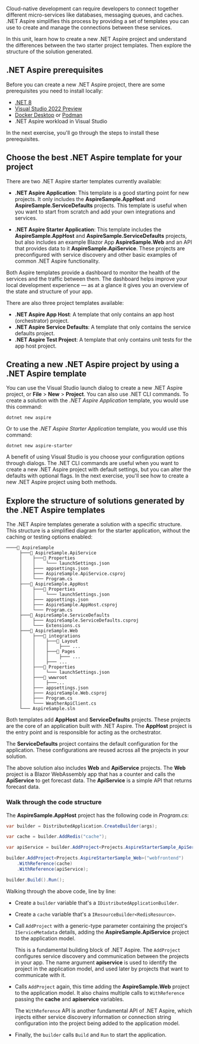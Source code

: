 Cloud-native development can require developers to connect together different micro-services like databases, messaging queues, and caches. .NET Aspire simplifies this process by providing a set of templates you can use to create and manage the connections between these services.

In this unit, learn how to create a new .NET Aspire project and understand the differences between the two starter project templates. Then explore the structure of the solution generated.

## .NET Aspire prerequisites

Before you can create a new .NET Aspire project, there are some prerequisites you need to install locally:

- [.NET 8](https://dotnet.microsoft.com/download/dotnet/8.0)
- [Visual Studio 2022 Preview](https://visualstudio.microsoft.com/vs/preview/)
- [Docker Desktop](https://www.docker.com/products/docker-desktop/) or [Podman](https://podman.io/)
- .NET Aspire workload in Visual Studio

In the next exercise, you'll go through the steps to install these prerequisites.

## Choose the best .NET Aspire template for your project

There are two .NET Aspire starter templates currently available:

- **.NET Aspire Application**: This template is a good starting point for new projects. It only includes the **AspireSample.AppHost** and **AspireSample.ServiceDefaults** projects. This template is useful when you want to start from scratch and add your own integrations and services.

- **.NET Aspire Starter Application**: This template includes the **AspireSample.AppHost** and **AspireSample.ServiceDefaults** projects, but also includes an example Blazor App **AspireSample.Web** and an API that provides data to it **AspireSample.ApiService**. These projects are preconfigured with service discovery and other basic examples of common .NET Aspire functionality.

Both Aspire templates provide a dashboard to monitor the health of the services and the traffic between them. The dashboard helps improve your local development experience &mdash; as at a glance it gives you an overview of the state and structure of your app.

There are also three project templates available:

- **.NET Aspire App Host**: A template that only contains an app host (orchestrator) project.
- **.NET Aspire Service Defaults**: A template that only contains the service defaults project.
- **.NET Aspire Test Project**: A template that only contains unit tests for the app host project.

## Creating a new .NET Aspire project by using a .NET Aspire template

You can use the Visual Studio launch dialog to create a new .NET Aspire project, or **File** > **New** > **Project**. You can also use .NET CLI commands. To create a solution with the *.NET Aspire Application* template, you would use this command:

```dotnetcli
dotnet new aspire 
```

Or to use the *.NET Aspire Starter Application* template, you would use this command:

```dotnetcli
dotnet new aspire-starter
```

A benefit of using Visual Studio is you choose your configuration options through dialogs. The .NET CLI commands are useful when you want to create a new .NET Aspire project with default settings, but you can alter the defaults with optional flags. In the next exercise, you'll see how to create a new .NET Aspire project using both methods.

## Explore the structure of solutions generated by the .NET Aspire templates

The .NET Aspire templates generate a solution with a specific structure. This structure is a simplified diagram for the starter application, without the caching or testing options enabled:

```Directory
────📂 AspireSample
     ├───📂 AspireSample.ApiService
     │    ├───📂 Properties
     │    │    └─── launchSettings.json
     │    ├─── appsettings.json
     │    ├─── AspireSample.ApiService.csproj
     │    └─── Program.cs
     ├───📂 AspireSample.AppHost
     │    ├───📂 Properties
     │    │    └─── launchSettings.json
     │    ├─── appsettings.json
     │    ├─── AspireSample.AppHost.csproj
     │    └─── Program.cs
     ├───📂 AspireSample.ServiceDefaults
     │    ├─── AspireSample.ServiceDefaults.csproj
     │    └─── Extensions.cs
     ├───📂 AspireSample.Web
     │    ├───📂 integrations
     │    │    ├───📂 Layout
     │    │    │    ├─── ...
     │    │    ├───📂 Pages
     │    │    │    ├─── ...
     │    │    ├─── ...
     │    ├───📂 Properties
     │    │    └─── launchSettings.json
     │    ├───📂 wwwroot
     │    │    ├───...
     │    ├─── appsettings.json
     │    ├─── AspireSample.Web.csproj
     │    ├─── Program.cs
     │    └─── WeatherApiClient.cs
     └─── AspireSample.sln
```

Both templates add **AppHost** and **ServiceDefaults** projects. These projects are the core of an application built with .NET Aspire. The **AppHost** project is the entry point and is responsible for acting as the orchestrator.

The **ServiceDefaults** project contains the default configuration for the application. These configurations are reused across all the projects in your solution.

The above solution also includes **Web** and **ApiService** projects. The **Web** project is a Blazor WebAssembly app that has a counter and calls the **ApiService** to get forecast data. The **ApiService** is a simple API that returns forecast data.

### Walk through the code structure

The **AspireSample.AppHost** project has the following code in *Program.cs*:

```csharp
var builder = DistributedApplication.CreateBuilder(args);

var cache = builder.AddRedis("cache");

var apiService = builder.AddProject<Projects.AspireStarterSample_ApiService>("apiservice");

builder.AddProject<Projects.AspireStarterSample_Web>("webfrontend")
    .WithReference(cache)
    .WithReference(apiService);

builder.Build().Run();
```

Walking through the above code, line by line:

- Create a `builder` variable that's a `IDistributedApplicationBuilder`.
- Create a `cache` variable that's a `IResourceBuilder<RedisResource>`.
- Call `AddProject` with a generic-type parameter containing the project's `IServiceMetadata` details, adding the **AspireSample.ApiService** project to the application model.

    This is a fundamental building block of .NET Aspire. The `AddProject` configures service discovery and communication between the projects in your app. The name argument **apiservice** is used to identify the project in the application model, and used later by projects that want to communicate with it.

- Calls `AddProject` again, this time adding the **AspireSample.Web** project to the application model. It also chains multiple calls to `WithReference` passing the **cache** and **apiservice** variables.

    The `WithReference` API is another fundamental API of .NET Aspire, which injects either service discovery information or connection string configuration into the project being added to the application model.

- Finally, the `builder` calls `Build` and `Run` to start the application.
